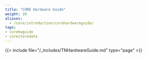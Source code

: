```yaml
---
title: "CORE Hardware Guide"
weight: 20
aliases:
  - /core/introduction/corehardwareguide/
tags:
- corehwguide
- corestoredata
---
```


{{< include file="/_includes/TNHardwareGuide.md" type="page" >}}

